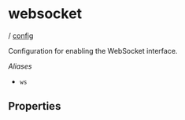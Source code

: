 # websocket

/ [config](/ref/config/index.md) 

Configuration for enabling the WebSocket interface.

*Aliases*
- `ws`

## Properties

